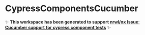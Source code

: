 # CypressComponentsCucumber


✨ **This workspace has been generated to support [nrwl/nx Issue: Cucumber support for cypress component tests](https://github.com/nrwl/nx/issues/17326)** ✨
